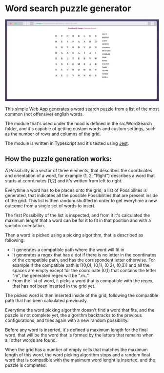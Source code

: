 # Word search puzzle generator

![Home](https://github.com/DomizianoScarcelli/word-find-puzzle/blob/main/github_assets/home.png)


This simple Web App generates a word search puzzle from a list of the most common (not offensive) english words.

The module that's used under the hood is defined in the src/WordSearch folder, and it's capable of getting custom words and custom settings, such as the number of rows and columns of the grid.

The module is written in Typescript and it's tested using [Jest](https://github.com/facebook/jest).

## How the puzzle generation works:

A Possibility is a vector of three elements, that describes the coordinates and orientation of a word, for example (1, 2, "Right") describes a word that starts at coordinates (1,2) and it's written from left to right.

Everytime a word has to be places onto the grid, a list of Possibilites is generated, that indicates all the possible Possibilities that are present inside of the grid. This list is then random shuffled in order to get everytime a new outcome from a single set of words to insert.

The first Possibility of the list is inspected, and from it it's calculated the maximum lenght that a word can be for it to fit in that position and with a specific orientation.

Then a word is picked using a picking algorithm, that is described as following:

-   It generates a compatible path where the word will fit in
-   It generates a regex that has a dot if there is no letter in the coordinates of the compatible path, and has the corrispondent letter otherwise. For example if the compatible path is [(0,0), (0,1), (0,2), (0,3)] and all the spaces are empty except for the coordinate (0,1) that contains the letter "m", the generated regex will be ".m.."
-   From the list of word, it picks a word that is compatible with the regex, that has not been inserted in the grid yet.

The picked word is then inserted inside of the grid, following the compatible path that has been calculated previously.

Everytime the word picking algorithm doesn't find a word that fits, and the puzzle is not complete yet, the algorithm backtracks to the previous configurations, and tries again with a new random possibility.

Before any word is inserted, it's defined a maximum length for the final word, that will be the word that is formed by the letters that remains when all other words are found.

When the grid has a number of empty cells that matches the maximum length of this word, the word picking algorithm stops and a random final word that is compatible with the maximum word lenght is inserted, and the puzzle is completed.

